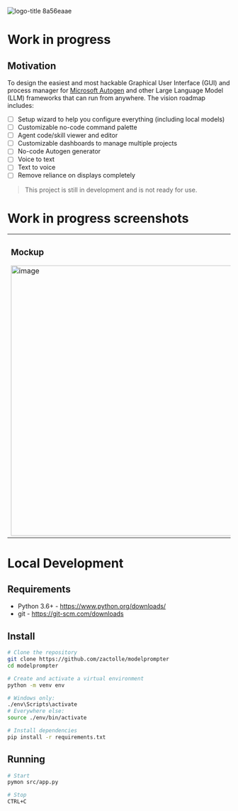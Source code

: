 ![logo-title 8a56eaae](https://github.com/ZacTolle/modelprompter/assets/139601580/e302ce36-acd5-4c70-be65-04d490d30c70)
# Work in progress

## Motivation
To design the easiest and most hackable Graphical User Interface (GUI) and process manager for [Microsoft Autogen](https://github.com/microsoft/autogen) and other Large Language Model (LLM) frameworks that can run from anywhere. The vision roadmap includes:
- [ ] Setup wizard to help you configure everything (including local models)
- [ ] Customizable no-code command palette
- [ ] Agent code/skill viewer and editor
- [ ] Customizable dashboards to manage multiple projects
- [ ] No-code Autogen generator
- [ ] Voice to text
- [ ] Text to voice
- [ ] Remove reliance on displays completely

> This project is still in development and is not ready for use.

# Work in progress screenshots
<table>
  <tr>
    <td><h3>Mockup</h3><img width="609" alt="image" src="https://github.com/ZacTolle/modelprompter/assets/139601580/455162c4-e88f-40af-b837-4a28cdd49b20"></td>
    <td><h3>(inside a terminal)</h3><img width="600" alt="image" src="https://github.com/ZacTolle/modelprompter/assets/139601580/91f5b72d-0dfe-4c02-bd98-cd4f16ca9c84"></td>
  </tr>
</table>


# Local Development
## Requirements
- Python 3.6+ - https://www.python.org/downloads/
- git - https://git-scm.com/downloads

## Install
```bash
# Clone the repository
git clone https://github.com/zactolle/modelprompter
cd modelprompter

# Create and activate a virtual environment
python -m venv env

# Windows only:
./env\Scripts\activate
# Everywhere else:
source ./env/bin/activate

# Install dependencies
pip install -r requirements.txt
```

## Running
```bash
# Start
pymon src/app.py

# Stop
CTRL+C
```
